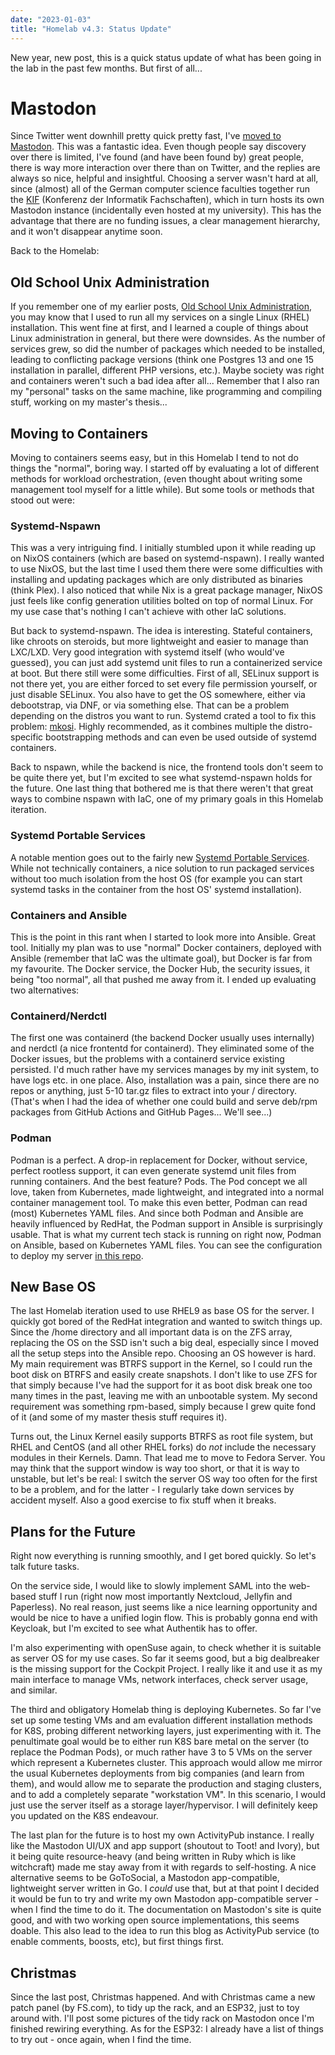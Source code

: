 ```yaml
---
date: "2023-01-03"
title: "Homelab v4.3: Status Update"
---
```


New year, new post, this is a quick status update of what has been going in the lab in the past few months. But first of all...

# Mastodon

Since Twitter went downhill pretty quick pretty fast, I've [moved to Mastodon](https://toot.kif.rocks/@ruhrscholz). This was a fantastic idea. Even though people say discovery over there is limited, I've found (and have been found by) great people, there is way more interaction over there than on Twitter, and the replies are always so nice, helpful and insightful. Choosing a server wasn't hard at all, since (almost) all of the German computer science faculties together run the [KIF](https://kif.rocks/) (Konferenz der Informatik Fachschaften), which in turn hosts its own Mastodon instance (incidentally even hosted at my university). This has the advantage that there are no funding issues, a clear management hierarchy, and it won't disappear anytime soon.

Back to the Homelab:

## Old School Unix Administration

If you remember one of my earlier posts, [Old School Unix Administration](https://scholz.ruhr/blog/old-school-unix-administration/), you may know that I used to run all my services on a single Linux (RHEL) installation. This went fine at first, and I learned a couple of things about Linux administration in general, but there were downsides. As the number of services grew, so did the number of packages which needed to be installed, leading to conflicting package versions (think one Postgres 13 and one 15 installation in parallel, different PHP versions, etc.). Maybe society was right and containers weren't such a bad idea after all... Remember that I also ran my "personal" tasks on the same machine, like programming and compiling stuff, working on my master's thesis...

## Moving to Containers

Moving to containers seems easy, but in this Homelab I tend to not do things the "normal", boring way. I started off by evaluating a lot of different methods for workload orchestration, (even thought about writing some management tool myself for a little while). But some tools or methods that stood out were:

### Systemd-Nspawn

This was a very intriguing find. I initially stumbled upon it while reading up on NixOS containers (which are based on systemd-nspawn). I really wanted to use NixOS, but the last time I used them there were some difficulties with installing and updating packages which are only distributed as binaries (think Plex). I also noticed that while Nix is a great package manager, NixOS just feels like config generation utilities bolted on top of normal Linux. For my use case that's nothing I can't achieve with other IaC solutions. 

But back to systemd-nspawn. The idea is interesting. Stateful containers, like chroots on steroids, but more lightweight and easier to manage than LXC/LXD. Very good integration with systemd itself (who would've guessed), you can just add systemd unit files to run a containerized service at boot. But there still were some difficulties. First of all, SELinux support is not there yet, you are either forced to set every file permission yourself, or just disable SELinux. You also have to get the OS somewhere, either via debootstrap, via DNF, or via something else. That can be a problem depending on the distros you want to run. Systemd crated a tool to fix this problem: [mkosi](https://github.com/systemd/mkosi). Highly recommended, as it combines multiple the distro-specific bootstrapping methods and can even be used outside of systemd containers.

Back to nspawn, while the backend is nice, the frontend tools don't seem to be quite there yet, but I'm excited to see what systemd-nspawn holds for the future. One last thing that bothered me is that there weren't that great ways to combine nspawn with IaC, one of my primary goals in this Homelab iteration.

### Systemd Portable Services

A notable mention goes out to the fairly new [Systemd Portable Services](https://systemd.io/PORTABLE_SERVICES/). While not technically containers, a nice solution to run packaged services without too much isolation from the host OS (for example you can start systemd tasks in the container from the host OS' systemd installation).

### Containers and Ansible

This is the point in this rant when I started to look more into Ansible. Great tool. Initially my plan was to use "normal" Docker containers, deployed with Ansible (remember that IaC was the ultimate goal), but Docker is far from my favourite. The Docker service, the Docker Hub, the security issues, it being "too normal", all that pushed me away from it. I ended up evaluating two alternatives:

### Containerd/Nerdctl

The first one was containerd (the backend Docker usually uses internally) and nerdctl (a nice frontentd for containerd). They eliminated some of the Docker issues, but the problems with a containerd service existing persisted. I'd much rather have my services manages by my init system, to have logs etc. in one place. Also, installation was a pain, since there are no repos or anything, just 5-10 tar.gz files to extract into your / directory. (That's when I had the idea of whether one could build and serve deb/rpm packages from GitHub Actions and GitHub Pages... We'll see...)

### Podman

Podman is a perfect. A drop-in replacement for Docker, without service, perfect rootless support, it can even generate systemd unit files from running containers. And the best feature? Pods. The Pod concept we all love, taken from Kubernetes, made lightweight, and integrated into a normal container management tool. To make this even better, Podman can read (most) Kubernetes YAML files. And since both Podman and Ansible are heavily influenced by RedHat, the Podman support in Ansible is surprisingly usable. That is what my current tech stack is running on right now, Podman on Ansible, based on Kubernetes YAML files. You can see the configuration to deploy my server [in this repo](https://github.com/ruhrscholz/homelab/tree/880af120cfdce32a5e4e5528da10f52eed674566).

## New Base OS

The last Homelab iteration used to use RHEL9 as base OS for the server. I quickly got bored of the RedHat integration and wanted to switch things up. Since the /home directory and all important data is on the ZFS array, replacing the OS on the SSD isn't such a big deal, especially since I moved all the setup steps into the Ansible repo. Choosing an OS however is hard. My main requirement was BTRFS support in the Kernel, so I could run the boot disk on BTRFS and easily create snapshots. I don't like to use ZFS for that simply because I've had the support for it as boot disk break one too many times in the past, leaving me with an unbootable system. My second requirement was something rpm-based, simply because I grew quite fond of it (and some of my master thesis stuff requires it).

Turns out, the Linux Kernel easily supports BTRFS as root file system, but RHEL and CentOS (and all other RHEL forks) do *not* include the necessary modules in their Kernels. Damn. That lead me to move to Fedora Server. You may think that the support window is way too short, or that it is way to unstable, but let's be real: I switch the server OS way too often for the first to be a problem, and for the latter - I regularly take down services by accident myself. Also a good exercise to fix stuff when it breaks.

## Plans for the Future

Right now everything is running smoothly, and I get bored quickly. So let's talk future tasks.

On the service side, I would like to slowly implement SAML into the web-based stuff I run (right now most importantly Nextcloud, Jellyfin and Paperless). No real reason, just seems like a nice learning opportunity and would be nice to have a unified login flow. This is probably gonna end with Keycloak, but I'm excited to see what Authentik has to offer.

I'm also experimenting with openSuse again, to check whether it is suitable as server OS for my use cases. So far it seems good, but a big dealbreaker is the missing support for the Cockpit Project. I really like it and use it as my main interface to manage VMs, network interfaces, check server usage, and similar.

The third and obligatory Homelab thing is deploying Kubernetes. So far I've set up some testing VMs and am evaluation different installation methods for K8S, probing different networking layers, just experimenting with it. The penultimate goal would be to either run K8S bare metal on the server (to replace the Podman Pods), or much rather have 3 to 5 VMs on the server which represent a Kubernetes cluster. This approach would allow me mirror the usual Kubernetes deployments from big companies (and learn from them), and would allow me to separate the production and staging clusters, and to add a completely separate "workstation VM". In this scenario, I would just use the server itself as a storage layer/hypervisor. I will definitely keep you updated on the K8S endeavour.

The last plan for the future is to host my own ActivityPub instance. I really like the Mastodon UI/UX and app support (shoutout to Toot! and Ivory), but it being quite resource-heavy (and being written in Ruby which is like witchcraft) made me stay away from it with regards to self-hosting. A nice alternative seems to be GoToSocial, a Mastodon app-compatible, lightweight server written in Go. I *could* use that, but at that point I decided it would be fun to try and write my own Mastodon app-compatible server - when I find the time to do it. The documentation on Mastodon's site is quite good, and with two working open source implementations, this seems doable. This also lead to the idea to run this blog as ActivityPub service (to enable comments, boosts, etc), but first things first.

## Christmas

Since the last post, Christmas happened. And with Christmas came a new patch panel (by FS.com), to tidy up the rack, and an ESP32, just to toy around with. I'll post some pictures of the tidy rack on Mastodon once I'm finished rewiring everything. As for the ESP32: I already have a list of things to try out - once again, when I find the time.
